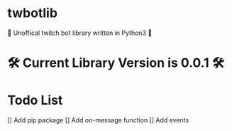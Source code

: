 # twbotlib
🔷 Unoffical twitch bot library written in Python3 🔷

# 🛠 Current Library Version is 0.0.1 🛠

# Todo List
[] Add pip package
[] Add on-message function
[] Add events
